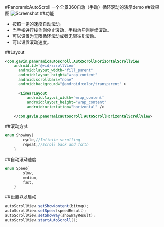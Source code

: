 #PanoramicAutoScroll
一个全景360自动（手动）循环滚动的演示demo
##效果图
![Screenshot](https://github.com/guoGavin/PanoramicAutoScroll/blob/master/demo_show.gif)
##功能
* 按照一定的速度自动滚动。</br>
* 当手指进行操作则停止滚动，手指放开则继续滚动。</br>
* 可以设置为无限循环滚动或者无限往复滚动。</br>
* 可以设置滚动速度。</br>

##Layout
```xml
<com.gavin.panoramicautoscroll.AutoScrollHorizontalScrollView
    android:id="@+id/scrollView"
	  android:layout_width="fill_parent"
	  android:layout_height="wrap_content"
	  android:scrollbars="none"
	  android:background="@android:color/transparent" >
	  
	  <LinearLayout 
	      android:layout_width="wrap_content"
	      android:layout_height="wrap_content"
	      android:orientation="horizontal" />
        
    </com.gavin.panoramicautoscroll.AutoScrollHorizontalScrollView>
```
##滚动方式
```java
enum ShowWay{
		cycle,//Infinite scrolling
		repeat,//Scroll back and forth
	}
```
##自动滚动速度
```java
enum Speed{
		slow, 
		medium,
		fast,
	}
```
##设置以及启动
```java
autoScrollView.setShowContent(bitmap);
autoScrollView.setSpeed(speedResult);
autoScrollView.setShowWay(showWayResult);
autoScrollView.startAutoScroll();
```
